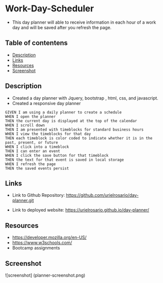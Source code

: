 # Work-Day-Scheduler

- This day planner will able to receive information in each hour of a work day and will be saved after you refresh the page.

## Table of contentens

- [Description](#Description)
- [Links](#Links)
- [Resources](#Resources)
- [Screenshot](#Screenshot)

## Description

- Created a day planner with Jquery, bootstrap , html, css, and javascript.
- Created a responsive day planner

```
GIVEN I am using a daily planner to create a schedule
WHEN I open the planner
THEN the current day is displayed at the top of the calendar
WHEN I scroll down
THEN I am presented with timeblocks for standard business hours
WHEN I view the timeblocks for that day
THEN each timeblock is color coded to indicate whether it is in the past, present, or future
WHEN I click into a timeblock
THEN I can enter an event
WHEN I click the save button for that timeblock
THEN the text for that event is saved in local storage
WHEN I refresh the page
THEN the saved events persist
```

## Links

- Link to Github Repository: https://github.com/urielrosario/day-planner.git

- Link to deployed website: https://urielrosario.github.io/day-planner/

## Resources

- https://developer.mozilla.org/en-US/
- https://www.w3schools.com/
- Bootcamp assignments

## Screenshot

![screenshot] (planner-screenshot.png)
